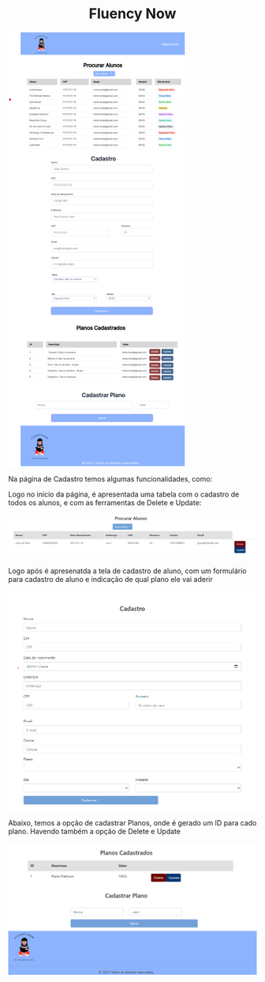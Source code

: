 <h1 align="center"> Fluency Now </h1>

![Administrativo](images/Administrativo2.png)

Na página de Cadastro temos algumas funcionalidades, como:

Logo no inicio da página, é apresentada uma tabela com o cadastro de todos os alunos, e com as ferramentas de Delete e Update:

![Administrativo](images/cad_1.png)

Logo após é apresenatda a tela de cadastro de aluno, com um formulário para cadastro de aluno e indicação de qual plano ele vai aderir

![Administrativo](images/cad_2.png)

Abaixo, temos a opção de cadastrar Planos, onde é gerado um ID para cado plano.
Havendo também a opção de Delete e Update

![Administrativo](images/cad_3.png)
